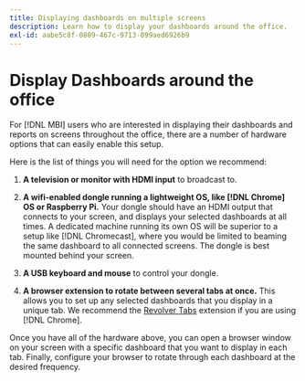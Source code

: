 ```yaml
---
title: Displaying dashboards on multiple screens
description: Learn how to display your dashboards around the office.
exl-id: aabe5c8f-0809-467c-9713-099aed6926b9
---
```

# Display Dashboards around the office

For [!DNL MBI] users who are interested in displaying their dashboards and reports on screens throughout the office, there are a number of hardware options that can easily enable this setup.

Here is the list of things you will need for the option we recommend:

1. **A television or monitor with HDMI input** to broadcast to.

1. **A wifi-enabled dongle running a lightweight OS, like [!DNL Chrome] OS or Raspberry Pi.** Your dongle should have an HDMI output that connects to your screen, and displays your selected dashboards at all times. A dedicated machine running its own OS will be superior to a setup like [!DNL Chromecast], where you would be limited to beaming the same dashboard to all connected screens. The dongle is best mounted behind your screen.

1. **A USB keyboard and mouse** to control your dongle.

1. **A browser extension to rotate between several tabs at once.** This allows you to set up any selected dashboards that you display in a unique tab. We recommend the [Revolver Tabs](https://chrome.google.com/webstore/detail/revolver-tabs/dlknooajieciikpedpldejhhijacnbda?hl=en) extension if you are using [!DNL Chrome].

Once you have all of the hardware above, you can open a browser window on your screen with a specific dashboard that you want to display in each tab. Finally, configure your browser to rotate through each dashboard at the desired frequency.
